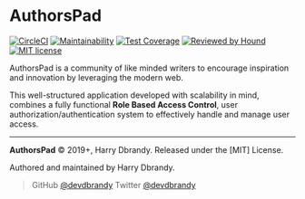 # AuthorsPad

[![CircleCI](https://circleci.com/gh/devdbrandy/authorspad/tree/develop.svg?style=svg)](https://circleci.com/gh/devdbrandy/authorspad/tree/develop) [![Maintainability](https://api.codeclimate.com/v1/badges/77bb75c350539fdf7efd/maintainability)](https://codeclimate.com/github/devdbrandy/authorspad/maintainability) [![Test Coverage](https://api.codeclimate.com/v1/badges/77bb75c350539fdf7efd/test_coverage)](https://codeclimate.com/github/devdbrandy/authorspad/test_coverage) [![Reviewed by Hound](https://img.shields.io/badge/Reviewed_by-Hound-8E64B0.svg)](https://houndci.com) [![MIT license](http://img.shields.io/badge/license-MIT-informational.svg)](http://opensource.org/licenses/MIT)

AuthorsPad is a community of like minded writers to encourage inspiration and innovation by leveraging the modern web.

This well-structured application developed with scalability in mind, combines a fully functional **Role Based Access Control**, user authorization/authentication system to effectively handle and manage user access.

---

**AuthorsPad** © 2019+, Harry Dbrandy. Released under the [MIT] License.

Authored and maintained by Harry Dbrandy.

> GitHub [@devdbrandy](https://github.com/devdbrandy)
> Twitter [@devdbrandy](https://twitter.com/devdbrandy)
